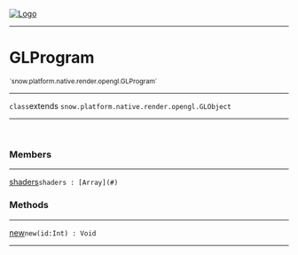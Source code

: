 
[![Logo](../../../../../../images/logo.png)](../../../../../../api/index.html)

---



<h1>GLProgram</h1>
<small>`snow.platform.native.render.opengl.GLProgram`</small>



---

`class`extends <code><span>snow.platform.native.render.opengl.GLObject</span></code>

---

&nbsp;
&nbsp;



<h3>Members</h3> <hr/><span class="member apipage">
                <a name="shaders"><a class="lift" href="#shaders">shaders</a></a><code class="signature apipage">shaders : [Array](#)</code><br/></span>
            <span class="small_desc_flat"></span>





<h3>Methods</h3> <hr/><span class="method apipage">
            <a name="new"><a class="lift" href="#new">new</a></a><code class="signature apipage">new(id:Int<span></span>) : Void</code><br/><span class="small_desc_flat"></span>
        </span>
    





---

&nbsp;
&nbsp;
&nbsp;
&nbsp;
